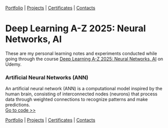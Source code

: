 [Portfolio](https://github.com/daluchkin/data-analyst-portfolio) |  [Projects](https://github.com/daluchkin/data-analyst-portfolio/blob/main/projects.md) | [Certificates](https://github.com/daluchkin/data-analyst-portfolio/blob/main/certificates.md) | [Contacts](https://github.com/daluchkin/data-analyst-portfolio#my_contacts)

# Deep Learning A-Z 2025: Neural Networks, AI


These are my personal learning notes and experiments conducted while going through the course [Deep Learning A-Z 2025: Neural Networks, AI](https://www.udemy.com/course/deeplearning/) on Udemy.


### **Artificial Neural Networks (ANN)**
An artificial neural network (ANN) is a computational model inspired by the human brain, consisting of interconnected nodes (neurons) that process data through weighted connections to recognize patterns and make predictions.\
[Go to code >>](./01_ANN/)


[Portfolio](https://github.com/daluchkin/data-analyst-portfolio) |  [Projects](https://github.com/daluchkin/data-analyst-portfolio/blob/main/projects.md) | [Certificates](https://github.com/daluchkin/data-analyst-portfolio/blob/main/certificates.md) | [Contacts](https://github.com/daluchkin/data-analyst-portfolio#my_contacts)